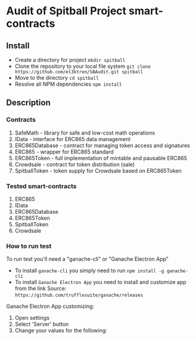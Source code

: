 # Audit of Spitball Project smart-contracts

## Install
- Create a directory for project
```mkdir spitball```
- Clone the repository to your local file system 
```git clone https://github.com/el3ktron/SBAudit.git spitball```
- Move to the directory
```cd spitball```
- Resolve all NPM dependencies
```npm install```

## Description

### Contracts

1. SafeMath - library for safe and low-cost math operations
2. IData - interface for ERC865 data management
3. ERC865Database - contract for managing token access and signatures
4. ERC865 - wrapper for ERC865 standard
5. ERC865Token - full implementation of mintable and pausable ERC865
6. Crowdsale - contract for token distribution (sale)
7. SpitballToken - token supply for Crowdsale based on ERC865Token

### Tested smart-contracts

1. ERC865
2. IData
3. ERC865Database
4. ERC865Token
5. SpitballToken
6. Crowdsale

### How to run test

To run test you'll need a "ganache-cli" or "Ganache Electron App"

- To install ```ganache-cli``` you simply need to run ```npm install -g ganache-cli```
- To install ```Ganache Electron App``` you need to install and customize app from the link
Source: ```https://github.com/trufflesuite/ganache/releases```

Ganache Electron App customizing: 
1. Open settings
2. Select 'Server' button
3. Change your values for the following:



